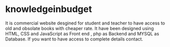 # knowledgeinbudget
It is commercial website desgined for student and teacher to have access to old and obsolate books with cheaper rate. It have been designed using HTML, CSS and JavaScript as Front end , php as Backend and MYSQL as Database. If you want to have access to complete details contact.
